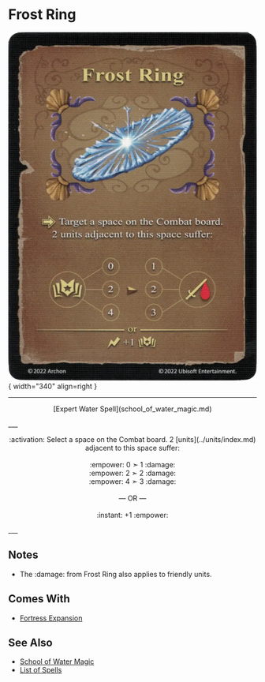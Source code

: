 # Frost Ring

![Frost Ring](../assets/spells-frost_ring.webp){ width="340" align=right }

___
<p style="text-align: center;" markdown>[Expert Water Spell](school_of_water_magic.md)</p>
___
<p style="text-align: center;" markdown>:activation: Select a space on the Combat board. 2 [units](../units/index.md) adjacent to this space suffer:<br><br>:empower: 0 ➣ 1 :damage:<br>:empower: 2 ➣ 2 :damage:<br>:empower: 4 ➣ 3 :damage:<br><br>— OR —<br><br>:instant: +1 :empower:</p>
___


## Notes

- The :damage: from Frost Ring also applies to friendly units.


## Comes With

- [Fortress Expansion](../content/fortress_expansion.md)


## See Also

- [School of Water Magic](school_of_water_magic.md)
- [List of Spells](index.md)
